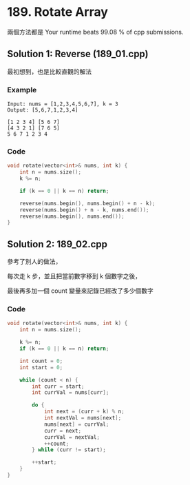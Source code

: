 # 189. Rotate Array

兩個方法都是 Your runtime beats 99.08 % of cpp submissions.

## Solution 1: Reverse (189_01.cpp)

最初想到，也是比較直觀的解法

### Example

```
Input: nums = [1,2,3,4,5,6,7], k = 3
Output: [5,6,7,1,2,3,4]

[1 2 3 4] [5 6 7]
[4 3 2 1] [7 6 5]
5 6 7 1 2 3 4
```

### Code

```cpp
void rotate(vector<int>& nums, int k) {
    int n = nums.size();
    k %= n;

    if (k == 0 || k == n) return;

    reverse(nums.begin(), nums.begin() + n - k);
    reverse(nums.begin() + n - k, nums.end());
    reverse(nums.begin(), nums.end());
}
```
## Solution 2: 189_02.cpp

參考了別人的做法，

每次走 k 步，並且把當前數字移到 k 個數字之後，

最後再多加一個 count 變量來記錄已經改了多少個數字

### Code

```cpp
void rotate(vector<int>& nums, int k) {
    int n = nums.size();

    k %= n;
    if (k == 0 || k == n) return;

    int count = 0;
    int start = 0;

    while (count < n) {
        int curr = start;
        int currVal = nums[curr];

        do {
            int next = (curr + k) % n;
            int nextVal = nums[next];
            nums[next] = currVal; 
            curr = next;
            currVal = nextVal;
            ++count;
        } while (curr != start);

        ++start;
    }
}
```
